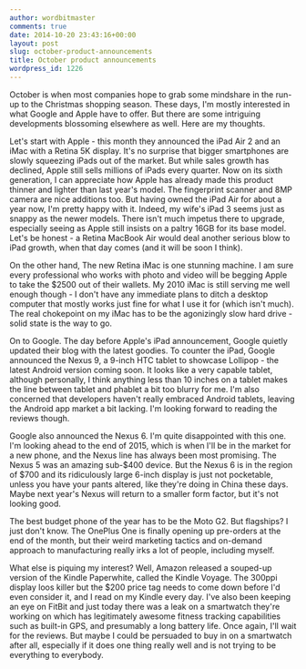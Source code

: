 ```yaml
---
author: wordbitmaster
comments: true
date: 2014-10-20 23:43:16+00:00
layout: post
slug: october-product-announcements
title: October product announcements
wordpress_id: 1226
---
```


October is when most companies hope to grab some mindshare in the run-up to the Christmas shopping season. These days, I'm mostly interested in what Google and Apple have to offer. But there are some intriguing developments blossoming elsewhere as well. Here are my thoughts.

Let's start with Apple - this month they announced the iPad Air 2 and an iMac with a Retina 5K display. It's no surprise that bigger smartphones are slowly squeezing iPads out of the market. But while sales growth has declined, Apple still sells millions of iPads every quarter. Now on its sixth generation, I can appreciate how Apple has already made this product thinner and lighter than last year's model. The fingerprint scanner and 8MP camera are nice additions too. But having owned the iPad Air for about a year now, I'm pretty happy with it. Indeed, my wife's iPad 3 seems just as snappy as the newer models. There isn't much impetus there to upgrade, especially seeing as Apple still insists on a paltry 16GB for its base model. Let's be honest - a Retina MacBook Air would deal another serious blow to iPad growth, when that day comes (and it will be soon I think).

On the other hand, The new Retina iMac is one stunning machine. I am sure every professional who works with photo and video will be begging Apple to take the $2500 out of their wallets. My 2010 iMac is still serving me well enough though - I don't have any immediate plans to ditch a desktop computer that mostly works just fine for what I use it for (which isn't much). The real chokepoint on my iMac has to be the agonizingly slow hard drive - solid state is the way to go.

On to Google. The day before Apple's iPad announcement, Google quietly updated their blog with the latest goodies. To counter the iPad, Google announced the Nexus 9, a 9-inch HTC tablet to showcase Lollipop - the latest Android version coming soon. It looks like a very capable tablet, although personally, I think anything less than 10 inches on a tablet makes the line between tablet and phablet a bit too blurry for me. I'm also concerned that developers haven't really embraced Android tablets, leaving the Android app market a bit lacking. I'm looking forward to reading the reviews though.

Google also announced the Nexus 6. I'm quite disappointed with this one. I'm looking ahead to the end of 2015, which is when I'll be in the market for a new phone, and the Nexus line has always been most promising. The Nexus 5 was an amazing sub-$400 device. But the Nexus 6 is in the region of $700 and its ridiculously large 6-inch display is just not pocketable, unless you have your pants altered, like they're doing in China these days. Maybe next year's Nexus will return to a smaller form factor, but it's not looking good.

The best budget phone of the year has to be the Moto G2. But flagships? I just don't know. The OnePlus One is finally opening up pre-orders at the end of the month, but their weird marketing tactics and on-demand approach to manufacturing really irks a lot of people, including myself.

What else is piquing my interest? Well, Amazon released a souped-up version of the Kindle Paperwhite, called the Kindle Voyage. The 300ppi display loos killer but the $200 price tag needs to come down before I'd even consider it, and I read on my Kindle every day. I've also been keeping an eye on FitBit and just today there was a leak on a smartwatch they're working on which has legitimately awesome fitness tracking capabilities such as built-in GPS, and presumably a long battery life. Once again, I'll wait for the reviews. But maybe I could be persuaded to buy in on a smartwatch after all, especially if it does one thing really well and is not trying to be everything to everybody.

